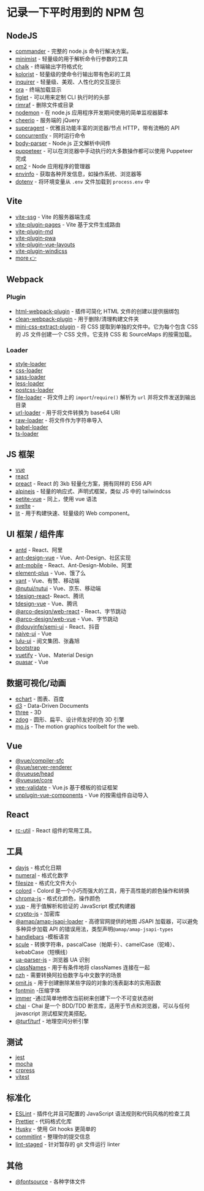 # 记录一下平时用到的 NPM 包

## NodeJS

- [commander](https://github.com/tj/commander.js) - 完整的 node.js 命令行解决方案。
- [minimist](https://github.com/substack/minimist) - 轻量级的用于解析命令行参数的工具
- [chalk](https://github.com/chalk/chalk) - 终端输出字符格式化
- [kolorist](https://github.com/marvinhagemeister/kolorist) - 轻量级的使命令行输出带有色彩的工具
- [inquirer](https://github.com/SBoudrias/Inquirer.js) - 轻量级、美观、人性化的交互提示
- [ora](https://github.com/sindresorhus/ora) - 终端加载显示
- [figlet](https://github.com/patorjk/figlet.js) - 可以用来定制 CLI 执行时的头部
- [rimraf](https://github.com/isaacs/rimraf) - 删除文件或目录
- [nodemon](https://github.com/remy/nodemon) - 在 node.js 应用程序开发期间使用的简单监视器脚本
- [cheerio](https://github.com/cheeriojs/cheerio) - 服务端的 jQuery
- [superagent](https://github.com/visionmedia/superagent) - 优雅且功能丰富的浏览器/节点 HTTP，带有流畅的 API
- [concurrently](https://github.com/open-cli-tools/concurrently) - 同时运行命令
- [body-parser](https://github.com/expressjs/body-parser) - Node.js 正文解析中间件
- [puppeteer](https://github.com/puppeteer/puppeteer) - 可以在浏览器中手动执行的大多数操作都可以使用 Puppeteer 完成
- [pm2](https://github.com/Unitech/pm2) - Node 应用程序的管理器
- [envinfo](https://github.com/tabrindle/envinfo) - 获取各种开发信息，如操作系统、浏览器等
- [dotenv](https://github.com/motdotla/dotenv) - 将环境变量从 `.env` 文件加载到 `process.env` 中

## Vite

- [vite-ssg](https://github.com/antfu/vite-ssg) - Vite 的服务器端生成
- [vite-plugin-pages](https://github.com/hannoeru/vite-plugin-pages) - Vite 基于文件生成路由
- [vite-plugin-md]()
- [vite-plugin-pwa]()
- [vite-plugin-vue-layouts]()
- [vite-plugin-windicss]()
- [more 👉](https://github.com/vitejs/awesome-vite)

## Webpack

### Plugin

- [html-webpack-plugin](https://github.com/jantimon/html-webpack-plugin) - 插件可简化 HTML 文件的创建以提供捆绑包
- [clean-webpack-plugin](https://github.com/johnagan/clean-webpack-plugin) -
  用于删除/清理构建文件夹
- [mini-css-extract-plugin](https://github.com/webpack-contrib/mini-css-extract-plugin) - 将 CSS 提取到单独的文件中。它为每个包含 CSS 的 JS 文件创建一个 CSS 文件。它支持 CSS 和 SourceMaps 的按需加载。

### Loader

- [style-loader](https://github.com/webpack-contrib/style-loader)
- [css-loader](https://github.com/webpack-contrib/css-loader)
- [sass-loader](https://github.com/webpack-contrib/sass-loader)
- [less-loader](https://github.com/webpack-contrib/less-loader)
- [postcss-loader](https://github.com/webpack-contrib/postcss-loader)
- [file-loader](https://github.com/webpack-contrib/file-loader) - 将文件上的 `import`/`require()` 解析为 `url` 并将文件发送到输出目录
- [url-loader](https://github.com/webpack-contrib/url-loader) - 用于将文件转换为 base64 URI
- [raw-loader](https://github.com/webpack-contrib/raw-loader) - 将文件作为字符串导入
- [babel-loader](https://github.com/babel/babel-loader)
- [ts-loader](https://github.com/TypeStrong/ts-loader)

## JS 框架

- [vue](https://vuejs.org/)
- [react](https://reactjs.org/)
- [preact](https://preactjs.com/) - React 的 3kb 轻量化方案，拥有同样的 ES6 API
- [alpinejs](https://github.com/alpinejs/alpine) - 轻量的响应式、声明式框架，类似 JS 中的 tailwindcss
- [petite-vue](https://github.com/vuejs/petite-vue) - 同上，使用 vue 语法
- [svelte](https://svelte.dev/) -
- [lit](https://github.com/lit/lit/) - 用于构建快速、轻量级的 Web component。

## UI 框架 / 组件库

- [antd](https://github.com/ant-design/ant-design) - React、阿里
- [ant-design-vue](https://github.com/vueComponent/ant-design-vue) - Vue、Ant-Design、社区实现
- [ant-mobile](https://github.com/ant-design/ant-design-mobile) - React、Ant-Design-Mobile、阿里
- [element-plus](https://github.com/element-plus/element-plus) - Vue、饿了么
- [vant](https://github.com/youzan/vant) - Vue、有赞、移动端
- [@nutui/nutui](https://github.com/jdf2e/nutui) - Vue、京东、移动端
- [tdesign-react](https://github.com/Tencent/tdesign-react)- React、腾讯
- [tdesign-vue](https://github.com/Tencent/tdesign-vue) - Vue、腾讯
- [@arco-design/web-react](https://github.com/arco-design/arco-design) - React、字节跳动
- [@arco-design/web-vue](https://github.com/arco-design/arco-design-vue) - Vue、字节跳动
- [@douyinfe/semi-ui](https://github.com/DouyinFE/semi-design) - React、抖音
- [naive-ui](https://github.com/TuSimple/naive-ui) - Vue
- [lulu-ui](https://github.com/yued-fe/lulu) - 阅文集团、张鑫旭
- [bootstrap](https://github.com/twbs/bootstrap)
- [vuetify](https://github.com/vuetifyjs/vuetify) - Vue、Material Design
- [quasar](https://github.com/quasarframework/quasar) - Vue

## 数据可视化/动画

- [echart](https://github.com/apache/echarts) - 图表、百度
- [d3](https://github.com/d3/d3) - Data-Driven Documents
- [three](https://github.com/mrdoob/three.js) - 3D
- [zdog](https://github.com/metafizzy/zdog) - 圆形、扁平、设计师友好的伪 3D 引擎
- [mo.js](https://github.com/mojs/mojs) - The motion graphics toolbelt for the web.

## Vue

- [@vue/compiler-sfc]()
- [@vue/server-renderer]()
- [@vueuse/head]()
- [@vueuse/core]()
- [vee-validate](https://vee-validate.logaretm.com/v3) - Vue.js 基于模板的验证框架
- [unplugin-vue-components]() - Vue 的按需组件自动导入

## React

- [rc-util](https://github.com/react-component/util) - React 组件的常用工具。

## 工具

- [dayjs](https://github.com/iamkun/dayjs) - 格式化日期
- [numeral](https://github.com/adamwdraper/Numeral-js) - 格式化数字
- [filesize](https://github.com/avoidwork/filesize.js) - 格式化文件大小
- [colord](https://github.com/omgovich/colord) - Colord 是一个小巧而强大的工具，用于高性能的颜色操作和转换
- [chroma-js](https://github.com/gka/chroma.js) - 格式化颜色，操作颜色
- [yup](https://github.com/jquense/yup) - 用于值解析和验证的 JavaScript 模式构建器
- [crypto-js](https://github.com/brix/crypto-js) - 加密库
- [@amap/amap-jsapi-loader]() - 高德官网提供的地图 JSAPI 加载器，可以避免多种异步加载 API 的错误用法，类型声明`@amap/amap-jsapi-types`
- [handlebars](http://www.handlebarsjs.com/) -模板语言
- [scule](https://github.com/nuxt-contrib/scule) - 转换字符串，pascalCase（帕斯卡）、camelCase（驼峰）、kebabCase（短横线）
- [ua-parser-js](https://github.com/faisalman/ua-parser-js) - 浏览器 UA 识别
- [classNames](https://github.com/JedWatson/classnames) - 用于有条件地将 classNames 连接在一起
- [nzh](https://github.com/cnwhy/nzh) - 需要转换阿拉伯数字与中文数字的场景
- [omit.js](https://github.com/benjycui/omit.js) - 用于创建删除某些字段的对象的浅表副本的实用函数
- [fontmin](https://github.com/ecomfe/fontmin) -压缩字体
- [immer](https://github.com/immerjs/immer) -通过简单地修改当前树来创建下一个不可变状态树
- [chai](https://github.com/chaijs/chai) - Chai 是一个 BDD/TDD 断言库，适用于节点和浏览器，可以与任何 javascript 测试框架完美搭配。
- [@turf/turf](https://github.com/Turfjs/turf) - 地理空间分析引擎

## 测试

- [jest](https://github.com/facebook/jest)
- [mocha](https://github.com/mochajs/mocha)
- [crpress](https://github.com/cypress-io/cypress)
- [vitest]()

## 标准化

- [ESLint](https://github.com/eslint/eslint) - 插件化并且可配置的 JavaScript 语法规则和代码风格的检查工具
- [Prettier](https://github.com/prettier/prettier) - 代码格式化库
- [Husky](https://github.com/typicode/husky) - 使用 Git hooks 更简单的
- [commitlint](https://github.com/conventional-changelog/commitlint) - 整理你的提交信息
- [lint-staged](https://github.com/okonet/lint-staged) - 针对暂存的 git 文件运行 linter

## 其他

- [@fontsource](https://github.com/fontsource/fontsource) - 各种字体文件
